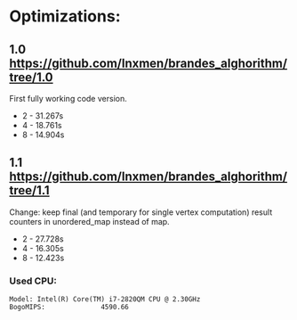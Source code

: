 # Optimizations:
## 1.0 https://github.com/lnxmen/brandes_alghorithm/tree/1.0
First fully working code version.
- 2 - 31.267s
- 4 - 18.761s
- 8 - 14.904s

## 1.1 https://github.com/lnxmen/brandes_alghorithm/tree/1.1
Change: keep final (and temporary for single vertex computation) result counters in unordered_map instead of map.
- 2 - 27.728s
- 4 - 16.305s
- 8 - 12.423s

### Used CPU:
```
Model: Intel(R) Core(TM) i7-2820QM CPU @ 2.30GHz
BogoMIPS:              4590.66
```